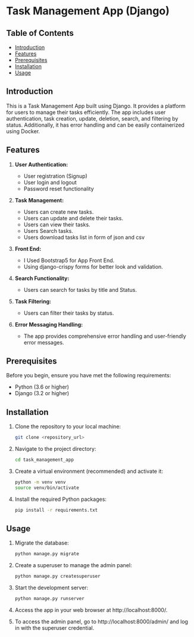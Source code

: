 # Task Management App (Django)

## Table of Contents

- [Introduction](#introduction)
- [Features](#features)
- [Prerequisites](#prerequisites)
- [Installation](#installation)
- [Usage](#usage)


## Introduction

This is a Task Management App built using Django. It provides a platform for users to manage their tasks efficiently. The app includes user authentication, task creation, update, deletion, search, and filtering by status. Additionally, it has error handling and can be easily containerized using Docker.

## Features

1. **User Authentication:**
   - User registration (Signup)
   - User login and logout
   - Password reset functionality

2. **Task Management:**
   - Users can create new tasks.
   - Users can update and delete their tasks.
   - Users can view their tasks.
   - Users Search tasks.
   - Users download tasks list in form of json and csv 

3. **Front End:**
   - I Used Bootstrap5 for App Front End.
   - Using django-crispy forms for better look and validation.

4. **Search Functionality:**
   - Users can search for tasks by title and Status.

5. **Task Filtering:**
   - Users can filter their tasks by status.

6. **Error Messaging Handling:**
   - The app provides comprehensive error handling and user-friendly error messages.

## Prerequisites

Before you begin, ensure you have met the following requirements:

- Python (3.6 or higher)
- Django (3.2 or higher)


## Installation

1. Clone the repository to your local machine:

   ```bash
   git clone <repository_url>
2. Navigate to the project directory:
    ```bash
   cd task_management_app
3. Create a virtual environment (recommended) and activate it:
    ```bash
    python -m venv venv
    source venv/bin/activate
4. Install the required Python packages:
    ```bash
    pip install -r requirements.txt
## Usage

1. Migrate the database:

   ```bash
   python manage.py migrate
2. Create a superuser to manage the admin panel:

    ```bash
    python manage.py createsuperuser
3. Start the development server:

    ```bash
    python manage.py runserver
4. Access the app in your web browser at http://localhost:8000/.

5. To access the admin panel, go to http://localhost:8000/admin/ and log in with the superuser credential.





